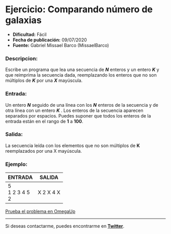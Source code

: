 # Ejercicio: Comparando número de galaxias

- **Dificultad:** Fácil
- **Fecha de publicación:** 09/07/2020
- **Fuente:** Gabriel Missael Barco (MissaelBarco)

### Descripcion:
Escribe un programa que lea una secuencia de **_N_** enteros y un entero **_K_** y que reimprima la secuencia dada, reemplazando los enteros que no son múltiplos de **_K_** por una **_X_** mayúscula.

### Entrada:
Un entero **_N_** seguido de una línea con los **_N_** enteros de la secuencia y de otra línea con un entero **_K_** . Los enteros de la secuencia aparecen separados por espacios. Puedes suponer que todos los enteros de la entrada están en el rango de **1** a **100**.

### Salida:
La secuencia leída con los elementos que no son múltiplos de **K** reemplazados por una X mayúscula.

### Ejemplo:
| **ENTRADA** | **SALIDA** |
| --- | --- |
| 5<br>1 2 3 4 5<br>2 | X 2 X 4 X |

[Prueba el problema en OmegaUp](https://omegaup.com/arena/problem/El-perrito-que-quiere-un-hueso/#problems)

---

Si deseas contactarme, puedes encontrarme en **[Twitter](https://twitter.com/SebasTorresDev)**.